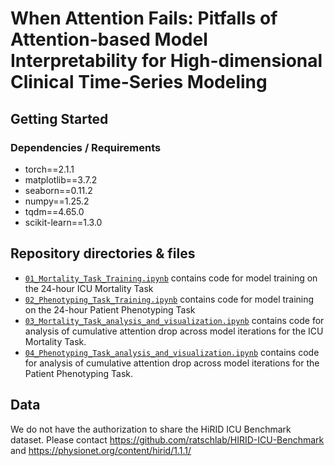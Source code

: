 # When Attention Fails: Pitfalls of Attention-based Model Interpretability for High-dimensional Clinical Time-Series Modeling


## Getting Started

### Dependencies / Requirements
* torch==2.1.1
* matplotlib==3.7.2
* seaborn==0.11.2
* numpy==1.25.2
* tqdm==4.65.0
* scikit-learn==1.3.0


## Repository directories & files
+ [`01_Mortality_Task_Training.ipynb`](01_Mortality_Task_Training.ipynb) contains code for model training on the 24-hour ICU Mortality Task
+ [`02_Phenotyping_Task_Training.ipynb`](02_Phenotyping_Task_Training.ipynb) contains code for model training on the 24-hour Patient Phenotyping Task
+ [`03_Mortality_Task_analysis_and_visualization.ipynb`](03_Mortality_Task_analysis_and_visualization.ipynb) contains code for analysis of cumulative attention drop across model iterations for the ICU Mortality Task.
+ [`04_Phenotyping_Task_analysis_and_visualization.ipynb`](04_Phenotyping_Task_analysis_and_visualization.ipynb) contains code for analysis of cumulative attention drop across model iterations for the Patient Phenotyping Task.

## Data
We do not have the authorization to share the HiRID ICU Benchmark dataset. Please contact https://github.com/ratschlab/HIRID-ICU-Benchmark and https://physionet.org/content/hirid/1.1.1/

